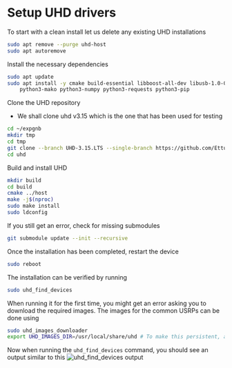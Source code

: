 # Setup UHD drivers 

To start with a clean install let us delete any existing UHD installations
```bash
sudo apt remove --purge uhd-host
sudo apt autoremove
```


Install the necessary dependencies
```bash
sudo apt update
sudo apt install -y cmake build-essential libboost-all-dev libusb-1.0-0-dev \
    python3-mako python3-numpy python3-requests python3-pip
```


Clone the UHD repository
* We shall clone uhd v3.15 which is the one that has been used for testing
```bash
cd ~/expgnb
mkdir tmp
cd tmp
git clone --branch UHD-3.15.LTS --single-branch https://github.com/EttusResearch/uhd.git 
cd uhd
```

Build and install UHD
```bash
mkdir build
cd build
cmake ../host
make -j$(nproc)
sudo make install
sudo ldconfig
```


If you still get an error, check for missing submodules
```bash
git submodule update --init --recursive
```


Once the installation has been completed, restart the device
```bash
sudo reboot
```


The installation can be verified by running
```bash
sudo uhd_find_devices
```
When running it for the first time, you might get an error asking you to download the required images. The images for the common USRPs can be done using
```bash
sudo uhd_images_downloader
export UHD_IMAGES_DIR=/usr/local/share/uhd # To make this persistent, add this to your user's .bashrc file to set at startup
```


Now when running the `uhd_find_devices` command, you should see an output similar to this
![uhd_find_devices output](/assets/uhd_find_devices.png)
